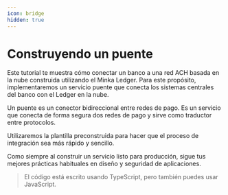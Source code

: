 ```yaml
---
icon: bridge
hidden: true
---
```


# Construyendo un puente

Este tutorial te muestra cómo conectar un banco a una red ACH basada en la nube construida utilizando el Minka Ledger. Para este propósito, implementaremos un servicio puente que conecta los sistemas centrales del banco con el Ledger en la nube.

Un puente es un conector bidireccional entre redes de pago. Es un servicio que conecta de forma segura dos redes de pago y sirve como traductor entre protocolos.

Utilizaremos la plantilla preconstruida para hacer que el proceso de integración sea más rápido y sencillo.

Como siempre al construir un servicio listo para producción, sigue tus mejores prácticas habituales en diseño y seguridad de aplicaciones.

> El código está escrito usando TypeScript, pero también puedes usar JavaScript.
